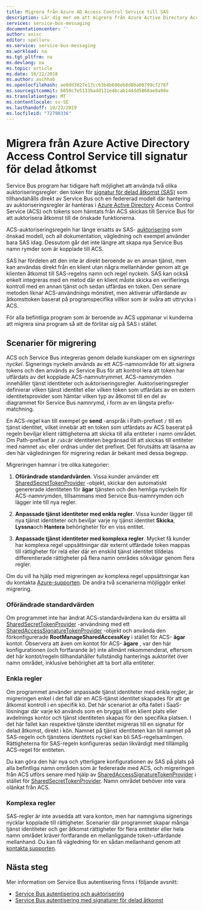 ```yaml
---
title: Migrera från Azure AD Access Control Service till SAS
description: Lär dig mer om att migrera från Azure Active Directory Access Control Service till signaturen för delad åtkomst.
services: service-bus-messaging
documentationcenter: ''
author: axisc
editor: spelluru
ms.service: service-bus-messaging
ms.workload: na
ms.tgt_pltfrm: na
ms.devlang: na
ms.topic: article
ms.date: 10/22/2018
ms.author: aschhab
ms.openlocfilehash: ae0dd3827e17cc63b4b698eb8d88a08799c7278f
ms.sourcegitcommit: b050c7e5133badd131e46cab144dd5860ae8a98e
ms.translationtype: MT
ms.contentlocale: sv-SE
ms.lasthandoff: 10/23/2019
ms.locfileid: "72790336"
---
```

# <a name="migrate-from-azure-active-directory-access-control-service-to-shared-access-signature-authorization"></a>Migrera från Azure Active Directory Access Control Service till signatur för delad åtkomst

Service Bus program har tidigare haft möjlighet att använda två olika auktoriseringsregler: den token för [signatur för delad åtkomst (SAS)](service-bus-sas.md) som tillhandahålls direkt av Service Bus och en federerad modell där hantering av auktoriseringsregler är hanteras i [Azure Active Directory](/azure/active-directory/) Access Control Service (ACS) och tokens som hämtats från ACS skickas till Service Bus för att auktorisera åtkomst till de önskade funktionerna.

ACS-auktoriseringsregeln har länge ersatts av SAS- [auktorisering](service-bus-authentication-and-authorization.md) som önskad modell, och all dokumentation, vägledning och exempel använder bara SAS idag. Dessutom går det inte längre att skapa nya Service Bus namn rymder som är kopplade till ACS.

SAS har fördelen att den inte är direkt beroende av en annan tjänst, men kan användas direkt från en klient utan några mellanhänder genom att ge klienten åtkomst till SAS-regelns namn och regel nyckeln. SAS kan också enkelt integreras med en metod där en klient måste skicka en verifierings kontroll med en annan tjänst och sedan utfärdas en token. Den senare metoden liknar ACS-användnings mönstret, men aktiverar utfärdande av åtkomsttoken baserat på programspecifika villkor som är svåra att uttrycka i ACS.

För alla befintliga program som är beroende av ACS uppmanar vi kunderna att migrera sina program så att de förlitar sig på SAS i stället.

## <a name="migration-scenarios"></a>Scenarier för migrering

ACS och Service Bus integreras genom delade kunskaper om en *signerings nyckel*. Signerings nyckeln används av ett ACS-namnområde för att signera tokens och den används av Service Bus för att kontrol lera att token har utfärdats av det kopplade ACS-namnutrymmet. ACS-namnrymden innehåller tjänst identiteter och auktoriseringsregler. Auktoriseringsregler definierar vilken tjänst identitet eller vilken token som utfärdats av en extern identitetsprovider som hämtar vilken typ av åtkomst till en del av diagrammet för Service Bus namnrymd, i form av en längsta prefix-matchning.

En ACS-regel kan till exempel ge **send** -anspråk i Path-prefixet `/` till en tjänst identitet, vilket innebär att en token som utfärdats av ACS baserat på regeln beviljar klient rättigheterna att skicka till alla entiteter i namn området. Om Path-prefixet är `/abc`är identiteten begränsad till att skickas till entiteter med namnet `abc` eller ordnas under det prefixet. Det förutsätts att läsarna av den här vägledningen för migrering redan är bekant med dessa begrepp.

Migreringen hamnar i tre olika kategorier:

1.  **Oförändrade standardvärden**. Vissa kunder använder ett [SharedSecretTokenProvider](/dotnet/api/microsoft.servicebus.sharedsecrettokenprovider) -objekt, skickar den automatiskt genererade identiteten för **ägar** tjänsten och den hemliga nyckeln för ACS-namnrymden, tillsammans med Service Bus-namnrymden och lägger inte till nya regler.

2.  **Anpassade tjänst identiteter med enkla regler**. Vissa kunder lägger till nya tjänst identiteter och beviljar varje ny tjänst identitet **Skicka**, **Lyssna**och **Hantera** behörigheter för en viss entitet.

3.  **Anpassade tjänst identiteter med komplexa regler**. Mycket få kunder har komplexa regel uppsättningar där externt utfärdade token mappas till rättigheter för relä eller där en enskild tjänst identitet tilldelas differentierade rättigheter på flera namn områdes sökvägar genom flera regler.

Om du vill ha hjälp med migreringen av komplexa regel uppsättningar kan du kontakta [Azure-supporten](https://azure.microsoft.com/support/options/). De andra två scenarierna möjliggör enkel migrering.

### <a name="unchanged-defaults"></a>Oförändrade standardvärden

Om programmet inte har ändrat ACS-standardvärdena kan du ersätta all [SharedSecretTokenProvider](/dotnet/api/microsoft.servicebus.sharedsecrettokenprovider) -användning med ett [SharedAccessSignatureTokenProvider](/dotnet/api/microsoft.servicebus.sharedaccesssignaturetokenprovider) -objekt och använda den förkonfigurerade **RootManageSharedAccessKey** i stället för ACS- **ägar** kontot. Observera att även om kontot för ACS- **ägare** , var den här konfigurationen (och fortfarande är) inte allmänt rekommenderat, eftersom det här kontot/regeln tillhandahåller fullständig hanterings auktoritet över namn området, inklusive behörighet att ta bort alla entiteter.

### <a name="simple-rules"></a>Enkla regler

Om programmet använder anpassade tjänst identiteter med enkla regler, är migreringen enkel i det fall där en ACS-tjänst identitet skapades för att ge åtkomst kontroll i en specifik kö. Det här scenariot är ofta fallet i SaaS-lösningar där varje kö används som en brygga till en klient plats eller avdelnings kontor och tjänst identiteten skapas för den specifika platsen. I det här fallet kan respektive tjänste identitet migreras till en signatur för delad åtkomst, direkt i kön. Namnet på tjänst identiteten kan bli namnet på SAS-regeln och tjänstens identitets nyckel kan bli SAS-regelsamlingen. Rättigheterna för SAS-regeln konfigureras sedan likvärdigt med tillämplig ACS-regel för entiteten.

Du kan göra den här nya och ytterligare konfigurationen av SAS på plats på alla befintliga namn områden som är federerade med ACS, och migreringen från ACS utförs senare med hjälp av [SharedAccessSignatureTokenProvider](/dotnet/api/microsoft.servicebus.sharedaccesssignaturetokenprovider) i stället för [ SharedSecretTokenProvider](/dotnet/api/microsoft.servicebus.sharedsecrettokenprovider). Namn området behöver inte vara olänkat från ACS.

### <a name="complex-rules"></a>Komplexa regler

SAS-regler är inte avsedda att vara konton, men har namngivna signerings nycklar kopplade till rättigheter. Scenarier där programmet skapar många tjänst identiteter och ger åtkomst rättigheter för flera entiteter eller hela namn området kräver fortfarande en mellanliggande token-utfärdande mellanhand. Du kan få vägledning för en sådan mellanhand genom att [kontakta supporten](https://azure.microsoft.com/support/options/).

## <a name="next-steps"></a>Nästa steg

Mer information om Service Bus autentisering finns i följande avsnitt:

* [Service Bus autentisering och auktorisering](service-bus-authentication-and-authorization.md)
* [Service Bus autentisering med signaturer för delad åtkomst](service-bus-sas.md)

